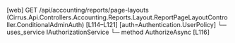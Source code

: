 [web] GET /api/accounting/reports/page-layouts  (Cirrus.Api.Controllers.Accounting.Reports.Layout.ReportPageLayoutController.ConditionalAdminAuth)  [L114–L121] [auth=Authentication.UserPolicy]
  └─ uses_service IAuthorizationService
    └─ method AuthorizeAsync [L116]

